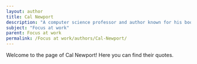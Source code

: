 ```yaml
---
layout: author
title: Cal Newport
description: "A computer science professor and author known for his books on deep work and productivity, including 'Deep Work: Rules for Focused Success in a Distracted World'."
subject: "Focus at work"
parent: Focus at work
permalink: /Focus at work/authors/Cal-Newport/
---
```


Welcome to the page of Cal Newport! Here you can find their quotes.
